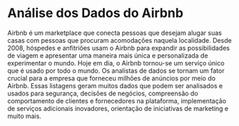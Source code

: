 # Análise dos Dados do Airbnb

Airbnb é um marketplace que conecta pessoas que desejam alugar suas casas com pessoas que procuram acomodações naquela localidade. Desde 2008, hóspedes e anfitriões usam o Airbnb para expandir as possibilidades de viagem e apresentar uma maneira mais única e personalizada de experimentar o mundo. Hoje em dia, o Airbnb tornou-se um serviço único que é usado por todo o mundo. Os analistas de dados se tornam um fator crucial para a empresa que forneceu milhões de anúncios por meio do Airbnb. Essas listagens geram muitos dados que podem ser analisados ​​e usados ​​para segurança, decisões de negócios, compreensão do comportamento de clientes e fornecedores na plataforma, implementação de serviços adicionais inovadores, orientação de iniciativas de marketing e muito mais.